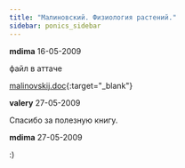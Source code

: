 ```yaml
---
title: "Малиновский. Физиология растений."
sidebar: ponics_sidebar
---
```


**mdima** 16-05-2009

файл в аттаче

[malinovskij.doc](https://t.me/ponics_ru_files/1233){:target="_blank"}

**valery** 27-05-2009

Спасибо за полезную книгу.


**mdima** 27-05-2009

:)


